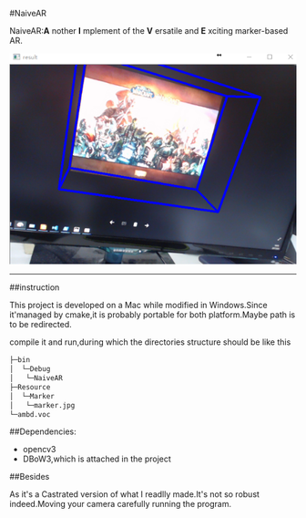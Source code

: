#NaiveAR

NaiveAR:**A** nother **I** mplement of the **V** ersatile and **E** xciting  marker-based AR.

![](1.jpg)

-------------

##instruction

This project is developed on a Mac while modified in Windows.Since it'managed by cmake,it is
probably portable for both platform.Maybe path is to be redirected.

compile it and run,during which the directories structure should be like this 

```
├─bin
│  └─Debug
│	└─NaiveAR
├─Resource
│  └─Marker
│	└─marker.jpg
└─ambd.voc
```

##Dependencies:

- opencv3
- DBoW3,which is attached in the project

##Besides

As it's a Castrated version of what I readlly made.It's not so robust indeed.Moving your camera
carefully running the program.
